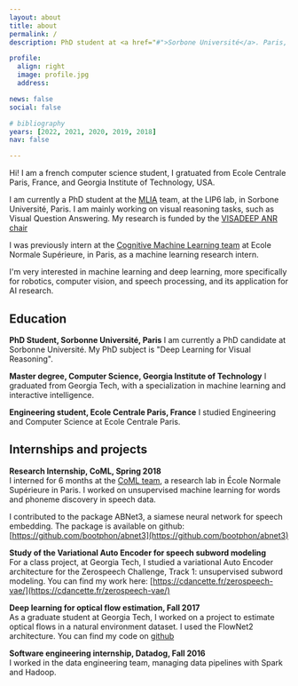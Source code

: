 ```yaml
---
layout: about
title: about
permalink: /
description: PhD student at <a href="#">Sorbone Université</a>. Paris, France

profile:
  align: right
  image: profile.jpg
  address: 

news: false
social: false

# bibliography
years: [2022, 2021, 2020, 2019, 2018]
nav: false

---
```

Hi! I am a french computer science student, I gratuated from Ecole Centrale Paris, France, and Georgia Institute of Technology, USA.

I am currently a PhD student at the [MLIA](https://mlia.lip6.fr/) team, at the LIP6 lab, in Sorbone Université, Paris. I am mainly working on visual reasoning tasks, such as Visual Question Answering. My research is funded by the [VISADEEP ANR chair](https://visadeep.sorbonne-universite.fr)

I was previously intern at the [Cognitive Machine Learning team](http://www.lscp.net/persons/dupoux/bootphon/index.html) at Ecole Normale Supérieure, in Paris, as a machine learning research intern.

I'm very interested in machine learning and deep learning, more specifically for robotics, computer vision, and speech processing, and its application for AI research.


## Education

**PhD Student, Sorbonne Université, Paris**
I am currently a PhD candidate at Sorbonne Université. My PhD subject is "Deep Learning for Visual Reasoning".

**Master degree, Computer Science, Georgia Institute of Technology**
I graduated from Georgia Tech, with a specialization in machine learning and interactive intelligence.

**Engineering student, Ecole Centrale Paris, France**
I studied Engineering and Computer Science at Ecole Centrale Paris.


## Internships and projects

**Research Internship, CoML, Spring 2018**  
I interned for 6 months at the [CoML team](http://www.lscp.net/persons/dupoux/bootphon/index.html), a research lab in École Normale Supérieure in Paris. I worked on unsupervised machine learning for words and phoneme discovery
in speech data.

I contributed to the package ABNet3, a siamese neural network for speech embedding. The package is available on github: [https://github.com/bootphon/abnet3](https://github.com/bootphon/abnet3)

**Study of the Variational Auto Encoder for speech subword modeling**  
For a class project, at Georgia Tech, I studied a variational Auto Encoder architecture for the Zerospeech Challenge, Track 1: unsupervised subword modeling. You can find my work here: [https://cdancette.fr/zerospeech-vae/](https://cdancette.fr/zerospeech-vae/)

**Deep learning for optical flow estimation, Fall 2017**  
As a graduate student at Georgia Tech, I worked on a project to estimate optical flows in a natural environment dataset. 
I used the FlowNet2 architecture. You can find my code on [github](https://github.com/cdancette/flownet-tools)

**Software engineering internship, Datadog, Fall 2016**  
I worked in the data engineering team, managing data pipelines with Spark and Hadoop. 
